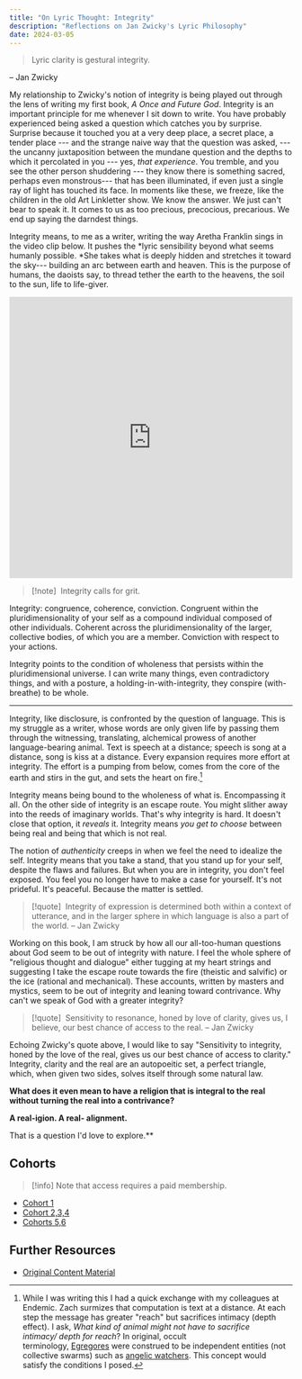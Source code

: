 ```yaml
---
title: "On Lyric Thought: Integrity"
description: "Reflections on Jan Zwicky's Lyric Philosophy"
date: 2024-03-05
---
```


> Lyric clarity is gestural integrity.

– Jan Zwicky

My relationship to Zwicky's notion of integrity is being played out through the lens of writing my first book, *A Once and Future God*. Integrity is an important principle for me whenever I sit down to write. You have probably experienced being asked a question which catches you by surprise. Surprise because it touched you at a very deep place, a secret place, a tender place --- and the strange naive way that the question was asked, --- the uncanny juxtaposition between the mundane question and the depths to which it percolated in you --- yes, *that experience*. You tremble, and you see the other person shuddering --- they know there is something sacred, perhaps even monstrous--- that has been illuminated, if even just a single ray of light has touched its face. In moments like these, we freeze, like the children in the old Art Linkletter show. We know the answer. We just can't bear to speak it. It comes to us as too precious, precocious, precarious. We end up saying the darndest things.

Integrity means, to me as a writer, writing the way Aretha Franklin sings in the video clip below. It pushes the *lyric sensibility beyond what seems humanly possible. *She takes what is deeply hidden and stretches it toward the sky--- building an arc between earth and heaven. This is the purpose of humans, the daoists say, to thread tether the earth to the heavens, the soil to the sun, life to life-giver.

<iframe width="100%" height="500" src="https://www.youtube.com/embed/CBKwV6oNYvw?si=76AAWWDtO0hUps1g" title="YouTube video player" frameborder="0" allow="accelerometer; autoplay; clipboard-write; encrypted-media; gyroscope; picture-in-picture; web-share" referrerpolicy="strict-origin-when-cross-origin" allowfullscreen></iframe>

> [!note] ​
> Integrity calls for grit.

Integrity: congruence, coherence, conviction. Congruent within the pluridimensionality of your self as a compound individual composed of other individuals. Coherent across the pluridimensionality of the larger, collective bodies, of which you are a member. Conviction with respect to your actions.

Integrity points to the condition of wholeness that persists within the pluridimensional universe. I can write many things, even contradictory things, and with a posture, a holding-in-with-integrity, they conspire (with-breathe) to be whole.

---

Integrity, like disclosure, is confronted by the question of language. This is my struggle as a writer, whose words are only given life by passing them through the witnessing, translating, alchemical prowess of another language-bearing animal. Text is speech at a distance; speech is song at a distance, song is kiss at a distance. Every expansion requires more effort at integrity. The effort is a pumping from below, comes from the core of the earth and stirs in the gut, and sets the heart on fire.[^1]

Integrity means being bound to the wholeness of what is. Encompassing it all. On the other side of integrity is an escape route. You might slither away into the reeds of imaginary worlds. That's why integrity is hard. It doesn't close that option, it *reveals* it. Integrity means *you get to choose* between being real and being that which is not real.

The notion of *authenticity* creeps in when we feel the need to idealize the self. Integrity means that you take a stand, that you stand up for your self, despite the flaws and failures. But when you are in integrity, you don't feel exposed. You feel you no longer have to make a case for yourself. It's not prideful. It's peaceful. Because the matter is settled.

> [!quote] ​
> Integrity of expression is determined both within a context of utterance, and in the larger sphere in which language is also a part of the world.
> – Jan Zwicky

Working on this book, I am struck by how all our all-too-human questions about God seem to be out of integrity with nature. I feel the whole sphere of "religious thought and dialogue" either tugging at my heart strings and suggesting I take the escape route towards the fire (theistic and salvific) or the ice (rational and mechanical). These accounts, written by masters and mystics, seem to be out of integrity and leaning toward contrivance. Why can't we speak of God with a greater integrity?

> [!quote] ​
> Sensitivity to resonance, honed by love of clarity, gives us, I believe, our best chance of access to the real.
> – Jan Zwicky

Echoing Zwicky's quote above, I would like to say "Sensitivity to integrity, honed by the love of the real, gives us our best chance of access to clarity." Integrity, clarity and the real are an autopoeitic set, a perfect triangle, which, when given two sides, solves itself through some natural law.

**What does it even mean to have a religion that is integral to the real without turning the real into a contrivance?**

**A real-igion. A real- alignment.**

That is a question I'd love to explore.**

## Cohorts

> [!info] Note that access requires a paid membership.

- [Cohort 1](https://bonnittaroy.substack.com/p/video-recording-lyric-thought-integirty/comments)
- [Cohort 2,3,4](https://bonnittaroy.substack.com/p/video-recordings-lyric-thought-integrity/comments)
- [Cohorts 5,6](https://bonnittaroy.substack.com/p/video-recording-lyric-thought-integrity/comments)

## Further Resources

- [Original Content Material](https://bonnittaroy.substack.com/p/on-lyric-thought-integrity)

[^1]: While I was writing this I had a quick exchange with my colleagues at Endemic. Zach surmizes that computation is text at a distance. At each step the message has greater "reach" but sacrifices intimacy (depth effect). I ask, *What kind of animal might not have to sacrifice intimacy/* *depth for reach*? In original, occult terminology, [Egregores](https://en.wikipedia.org/wiki/Egregore) were construed to be independent entities (not collective swarms) such as [angelic watchers](https://en.wikipedia.org/wiki/Watcher_(angel)). This concept would satisfy the conditions I posed.

